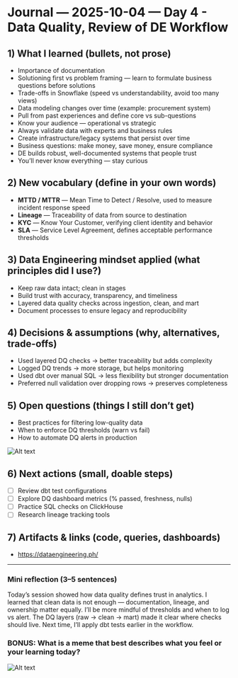 # Journal — 2025-10-04 — Day 4 - Data Quality, Review of DE Workflow

## 1) What I learned (bullets, not prose)
- Importance of documentation
- Solutioning first vs problem framing — learn to formulate business questions before solutions
- Trade-offs in Snowflake (speed vs understandability, avoid too many views)
- Data modeling changes over time (example: procurement system)
- Pull from past experiences and define core vs sub-questions
- Know your audience — operational vs strategic
- Always validate data with experts and business rules
- Create infrastructure/legacy systems that persist over time
- Business questions: make money, save money, ensure compliance
- DE builds robust, well-documented systems that people trust
- You’ll never know everything — stay curious

## 2) New vocabulary (define in your own words)
- **MTTD / MTTR** — Mean Time to Detect / Resolve, used to measure incident response speed
- **Lineage** — Traceability of data from source to destination
- **KYC** — Know Your Customer, verifying client identity and behavior
- **SLA** — Service Level Agreement, defines acceptable performance thresholds

## 3) Data Engineering mindset applied (what principles did I use?)
- Keep raw data intact; clean in stages
- Build trust with accuracy, transparency, and timeliness
- Layered data quality checks across ingestion, clean, and mart
- Document processes to ensure legacy and reproducibility

## 4) Decisions & assumptions (why, alternatives, trade-offs)
- Used layered DQ checks → better traceability but adds complexity
- Logged DQ trends → more storage, but helps monitoring
- Used dbt over manual SQL → less flexibility but stronger documentation
- Preferred null validation over dropping rows → preserves completeness

## 5) Open questions (things I still don’t get)
- Best practices for filtering low-quality data
- When to enforce DQ thresholds (warn vs fail)
- How to automate DQ alerts in production

![Alt text](../assets/what.jpg "what is this?")

## 6) Next actions (small, doable steps)
- [ ] Review dbt test configurations
- [ ] Explore DQ dashboard metrics (% passed, freshness, nulls)
- [ ] Practice SQL checks on ClickHouse
- [ ] Research lineage tracking tools

## 7) Artifacts & links (code, queries, dashboards)
- https://dataengineering.ph/

---

### Mini reflection (3–5 sentences)
Today’s session showed how data quality defines trust in analytics. I learned that clean data is not enough — documentation, lineage, and ownership matter equally. I’ll be more mindful of thresholds and when to log vs alert. The DQ layers (raw → clean → mart) made it clear where checks should live. Next time, I’ll apply dbt tests earlier in the workflow.

### BONUS: What is a meme that best describes what you feel or your learning today?
![Alt text](../assets/meme.png "what is a data engineer?")
